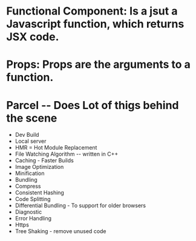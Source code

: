# Functional Component: Is a jsut a Javascript function, which returns JSX code.

# Props: Props are the arguments to a function.

# Parcel -- Does Lot of thigs behind the scene

- Dev Build
- Local server
- HMR = Hot Module Replacement
- File Watching Algorithm -- written in C++
- Caching - Faster Builds
- Image Optimization
- Minification
- Bundling
- Compress
- Consistent Hashing
- Code Splitting
- Differential Bundling - To support for older browsers
- Diagnostic
- Error Handling
- Https
- Tree Shaking - remove unused code
